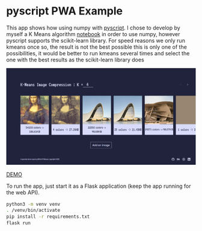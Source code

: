 # pyscript PWA Example

This app shows how using numpy with [pyscript](https://pyscript.net).
I chose to develop by myself a K Means algorithm [notebook](https://github.com/PerrinThibaud/PyScript-Kmeans/blob/main/jupyter/Kmeans_clustering.ipynb) in order to use numpy, however pyscript supports the scikit-learn library.
For speed reasons we only run kmeans once so, the result is not the best possible this is only one of the possibilities, it would be better to run kmeans several times and select the one with the best results as the scikit-learn library does

![](readme-resources/screenshot.png)

[DEMO](https://perrinthibaud.github.io/PyScript-Kmeans/)

To run the app, just start it as a Flask application (keep the app running for the web API).
```bash
python3 -m venv venv
. /venv/bin/activate
pip install -r requirements.txt
flask run
```
